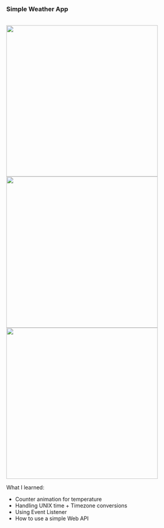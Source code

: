 <h3> Simple Weather App </h3>
<br>

<div class="photos">
  <img src="https://i.imgur.com/HorM5iD.png" height="400">
  <img src="https://i.imgur.com/9LoiDbY.png" height="400">
  <img src="https://i.imgur.com/k2aersM.png" height="400">
</div>

<p>What I learned: </p>
<ul>
  <li>Counter animation for temperature</li>
  <li>Handling UNIX time + Timezone conversions</li>
  <li>Using Event Listener</li>
  <li>How to use a simple Web API</li>
</ul>
